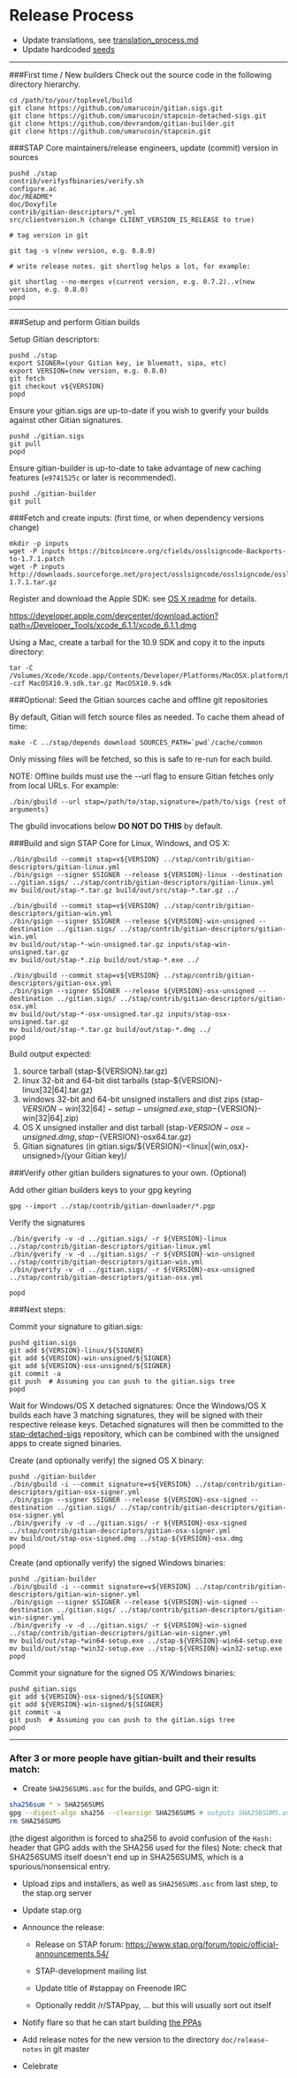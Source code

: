 Release Process
====================

* Update translations, see [translation_process.md](https://github.com/umarucoin/stapcoin/blob/master/doc/translation_process.md#syncing-with-transifex)
* Update hardcoded [seeds](/contrib/seeds)

* * *

###First time / New builders
Check out the source code in the following directory hierarchy.

	cd /path/to/your/toplevel/build
	git clone https://github.com/umarucoin/gitian.sigs.git
	git clone https://github.com/umarucoin/stapcoin-detached-sigs.git
	git clone https://github.com/devrandom/gitian-builder.git
	git clone https://github.com/umarucoin/stapcoin.git

###STAP Core maintainers/release engineers, update (commit) version in sources

	pushd ./stap
	contrib/verifysfbinaries/verify.sh
	configure.ac
	doc/README*
	doc/Doxyfile
	contrib/gitian-descriptors/*.yml
	src/clientversion.h (change CLIENT_VERSION_IS_RELEASE to true)

	# tag version in git

	git tag -s v(new version, e.g. 0.8.0)

	# write release notes. git shortlog helps a lot, for example:

	git shortlog --no-merges v(current version, e.g. 0.7.2)..v(new version, e.g. 0.8.0)
	popd

* * *

###Setup and perform Gitian builds

 Setup Gitian descriptors:

	pushd ./stap
	export SIGNER=(your Gitian key, ie bluematt, sipa, etc)
	export VERSION=(new version, e.g. 0.8.0)
	git fetch
	git checkout v${VERSION}
	popd

  Ensure your gitian.sigs are up-to-date if you wish to gverify your builds against other Gitian signatures.

	pushd ./gitian.sigs
	git pull
	popd

  Ensure gitian-builder is up-to-date to take advantage of new caching features (`e9741525c` or later is recommended).

	pushd ./gitian-builder
	git pull

###Fetch and create inputs: (first time, or when dependency versions change)

	mkdir -p inputs
	wget -P inputs https://bitcoincore.org/cfields/osslsigncode-Backports-to-1.7.1.patch
	wget -P inputs http://downloads.sourceforge.net/project/osslsigncode/osslsigncode/osslsigncode-1.7.1.tar.gz

 Register and download the Apple SDK: see [OS X readme](README_osx.txt) for details.

 https://developer.apple.com/devcenter/download.action?path=/Developer_Tools/xcode_6.1.1/xcode_6.1.1.dmg

 Using a Mac, create a tarball for the 10.9 SDK and copy it to the inputs directory:

	tar -C /Volumes/Xcode/Xcode.app/Contents/Developer/Platforms/MacOSX.platform/Developer/SDKs/ -czf MacOSX10.9.sdk.tar.gz MacOSX10.9.sdk

###Optional: Seed the Gitian sources cache and offline git repositories

By default, Gitian will fetch source files as needed. To cache them ahead of time:

	make -C ../stap/depends download SOURCES_PATH=`pwd`/cache/common

Only missing files will be fetched, so this is safe to re-run for each build.

NOTE: Offline builds must use the --url flag to ensure Gitian fetches only from local URLs. For example:
```
./bin/gbuild --url stap=/path/to/stap,signature=/path/to/sigs {rest of arguments}
```
The gbuild invocations below <b>DO NOT DO THIS</b> by default.

###Build and sign STAP Core for Linux, Windows, and OS X:

	./bin/gbuild --commit stap=v${VERSION} ../stap/contrib/gitian-descriptors/gitian-linux.yml
	./bin/gsign --signer $SIGNER --release ${VERSION}-linux --destination ../gitian.sigs/ ../stap/contrib/gitian-descriptors/gitian-linux.yml
	mv build/out/stap-*.tar.gz build/out/src/stap-*.tar.gz ../

	./bin/gbuild --commit stap=v${VERSION} ../stap/contrib/gitian-descriptors/gitian-win.yml
	./bin/gsign --signer $SIGNER --release ${VERSION}-win-unsigned --destination ../gitian.sigs/ ../stap/contrib/gitian-descriptors/gitian-win.yml
	mv build/out/stap-*-win-unsigned.tar.gz inputs/stap-win-unsigned.tar.gz
	mv build/out/stap-*.zip build/out/stap-*.exe ../

	./bin/gbuild --commit stap=v${VERSION} ../stap/contrib/gitian-descriptors/gitian-osx.yml
	./bin/gsign --signer $SIGNER --release ${VERSION}-osx-unsigned --destination ../gitian.sigs/ ../stap/contrib/gitian-descriptors/gitian-osx.yml
	mv build/out/stap-*-osx-unsigned.tar.gz inputs/stap-osx-unsigned.tar.gz
	mv build/out/stap-*.tar.gz build/out/stap-*.dmg ../
	popd

  Build output expected:

  1. source tarball (stap-${VERSION}.tar.gz)
  2. linux 32-bit and 64-bit dist tarballs (stap-${VERSION}-linux[32|64].tar.gz)
  3. windows 32-bit and 64-bit unsigned installers and dist zips (stap-${VERSION}-win[32|64]-setup-unsigned.exe, stap-${VERSION}-win[32|64].zip)
  4. OS X unsigned installer and dist tarball (stap-${VERSION}-osx-unsigned.dmg, stap-${VERSION}-osx64.tar.gz)
  5. Gitian signatures (in gitian.sigs/${VERSION}-<linux|{win,osx}-unsigned>/(your Gitian key)/

###Verify other gitian builders signatures to your own. (Optional)

  Add other gitian builders keys to your gpg keyring

	gpg --import ../stap/contrib/gitian-downloader/*.pgp

  Verify the signatures

	./bin/gverify -v -d ../gitian.sigs/ -r ${VERSION}-linux ../stap/contrib/gitian-descriptors/gitian-linux.yml
	./bin/gverify -v -d ../gitian.sigs/ -r ${VERSION}-win-unsigned ../stap/contrib/gitian-descriptors/gitian-win.yml
	./bin/gverify -v -d ../gitian.sigs/ -r ${VERSION}-osx-unsigned ../stap/contrib/gitian-descriptors/gitian-osx.yml

	popd

###Next steps:

Commit your signature to gitian.sigs:

	pushd gitian.sigs
	git add ${VERSION}-linux/${SIGNER}
	git add ${VERSION}-win-unsigned/${SIGNER}
	git add ${VERSION}-osx-unsigned/${SIGNER}
	git commit -a
	git push  # Assuming you can push to the gitian.sigs tree
	popd

  Wait for Windows/OS X detached signatures:
	Once the Windows/OS X builds each have 3 matching signatures, they will be signed with their respective release keys.
	Detached signatures will then be committed to the [stap-detached-sigs](https://github.com/umarucoin/stapcoin-detached-sigs) repository, which can be combined with the unsigned apps to create signed binaries.

  Create (and optionally verify) the signed OS X binary:

	pushd ./gitian-builder
	./bin/gbuild -i --commit signature=v${VERSION} ../stap/contrib/gitian-descriptors/gitian-osx-signer.yml
	./bin/gsign --signer $SIGNER --release ${VERSION}-osx-signed --destination ../gitian.sigs/ ../stap/contrib/gitian-descriptors/gitian-osx-signer.yml
	./bin/gverify -v -d ../gitian.sigs/ -r ${VERSION}-osx-signed ../stap/contrib/gitian-descriptors/gitian-osx-signer.yml
	mv build/out/stap-osx-signed.dmg ../stap-${VERSION}-osx.dmg
	popd

  Create (and optionally verify) the signed Windows binaries:

	pushd ./gitian-builder
	./bin/gbuild -i --commit signature=v${VERSION} ../stap/contrib/gitian-descriptors/gitian-win-signer.yml
	./bin/gsign --signer $SIGNER --release ${VERSION}-win-signed --destination ../gitian.sigs/ ../stap/contrib/gitian-descriptors/gitian-win-signer.yml
	./bin/gverify -v -d ../gitian.sigs/ -r ${VERSION}-win-signed ../stap/contrib/gitian-descriptors/gitian-win-signer.yml
	mv build/out/stap-*win64-setup.exe ../stap-${VERSION}-win64-setup.exe
	mv build/out/stap-*win32-setup.exe ../stap-${VERSION}-win32-setup.exe
	popd

Commit your signature for the signed OS X/Windows binaries:

	pushd gitian.sigs
	git add ${VERSION}-osx-signed/${SIGNER}
	git add ${VERSION}-win-signed/${SIGNER}
	git commit -a
	git push  # Assuming you can push to the gitian.sigs tree
	popd

-------------------------------------------------------------------------

### After 3 or more people have gitian-built and their results match:

- Create `SHA256SUMS.asc` for the builds, and GPG-sign it:
```bash
sha256sum * > SHA256SUMS
gpg --digest-algo sha256 --clearsign SHA256SUMS # outputs SHA256SUMS.asc
rm SHA256SUMS
```
(the digest algorithm is forced to sha256 to avoid confusion of the `Hash:` header that GPG adds with the SHA256 used for the files)
Note: check that SHA256SUMS itself doesn't end up in SHA256SUMS, which is a spurious/nonsensical entry.

- Upload zips and installers, as well as `SHA256SUMS.asc` from last step, to the stap.org server

- Update stap.org

- Announce the release:

  - Release on STAP forum: https://www.stap.org/forum/topic/official-announcements.54/

  - STAP-development mailing list

  - Update title of #stappay on Freenode IRC

  - Optionally reddit /r/STAPpay, ... but this will usually sort out itself

- Notify flare so that he can start building [the PPAs](https://launchpad.net/~stap.org/+archive/ubuntu/stap)

- Add release notes for the new version to the directory `doc/release-notes` in git master

- Celebrate

